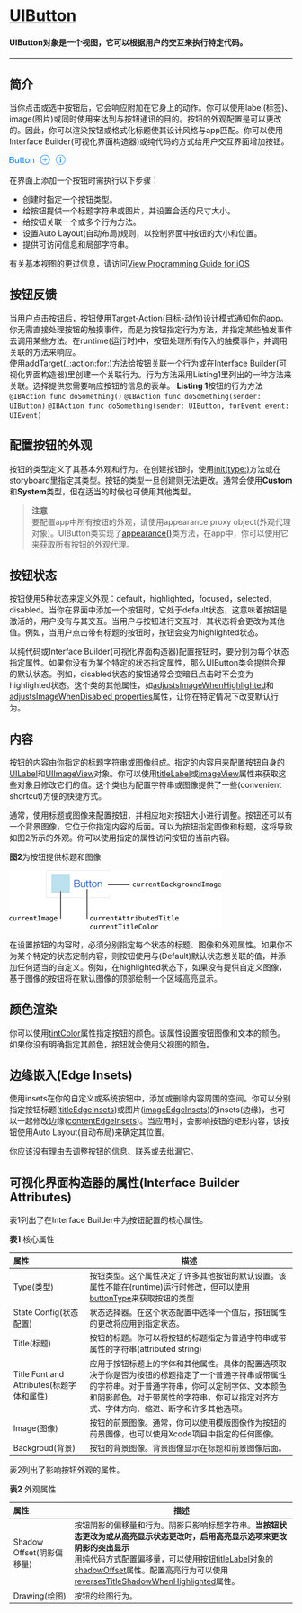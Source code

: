 # [UIButton](https://developer.apple.com/reference/uikit/uibutton)

#### UIButton对象是一个视图，它可以根据用户的交互来执行特定代码。

---

## 简介

当你点击或选中按钮后，它会响应附加在它身上的动作。你可以使用label(标签)、image(图片)或同时使用来达到与按钮通讯的目的。按钮的外观配置是可以更改的。因此，你可以渲染按钮或格式化标题使其设计风格与app匹配。你可以使用Interface Builder(可视化界面构造器)或纯代码的方式给用户交互界面增加按钮。

<img src=Images/uibutton.png width=100px>

在界面上添加一个按钮时需执行以下步骤：
* 创建时指定一个按钮类型。
* 给按钮提供一个标题字符串或图片，并设置合适的尺寸大小。
* 给按钮关联一个或多个行为方法。
* 设置Auto Layout(自动布局)规则，以控制界面中按钮的大小和位置。
* 提供可访问信息和局部字符串。

有关基本视图的更过信息，请访问[View Programming Guide for iOS](https://developer.apple.com/library/content/documentation/WindowsViews/Conceptual/ViewPG_iPhoneOS/Introduction/Introduction.html#//apple_ref/doc/uid/TP40009503)

## 按钮反馈

当用户点击按钮后，按钮使用[Target-Action](https://developer.apple.com/library/content/documentation/General/Conceptual/Devpedia-CocoaApp/TargetAction.html#//apple_ref/doc/uid/TP40009071-CH3)(目标-动作)设计模式通知你的app。你无需直接处理按钮的触摸事件，而是为按钮指定行为方法，并指定某些触发事件去调用某些方法。在runtime(运行时)中，按钮处理所有传入的触摸事件，并调用关联的方法来响应。  
使用[addTarget(_:action:for:)](https://developer.apple.com/reference/uikit/uicontrol/1618259-addtarget)方法给按钮关联一个行为或在Interface Builder(可视化界面构造器)里创建一个关联行为。行为方法采用Listing1里列出的一种方法来关联。选择提供您需要响应按钮的信息的表单。
**Listing 1**按钮的行为方法
`@IBAction func doSomething()`
`@IBAction func doSomething(sender: UIButton)`
`@IBAction func doSomething(sender: UIButton, forEvent event: UIEvent)`

## 配置按钮的外观

按钮的类型定义了其基本外观和行为。在创建按钮时，使用[init(type:)](https://developer.apple.com/reference/uikit/uibutton/1624028-init)方法或在storyboard里指定其类型。按钮的类型一旦创建则无法更改。通常会使用**Custom**和**System**类型，但在适当的时候也可使用其他类型。

>**注意**  
>要配置app中所有按钮的外观，请使用appearance proxy object(外观代理对象)。UIButton类实现了[appearance()](https://developer.apple.com/reference/uikit/uiappearance/1615010-appearance)类方法，在app中，你可以使用它来获取所有按钮的外观代理。

## 按钮状态

按钮使用5种状态来定义外观：default，highlighted，focused，selected，disabled。当你在界面中添加一个按钮时，它处于default状态，这意味着按钮是激活的，用户没有与其交互。当用户与按钮进行交互时，其状态将会更改为其他值。例如，当用户点击带有标题的按钮时，按钮会变为highlighted状态。

以纯代码或Interface Builder(可视化界面构造器)配置按钮时，要分别为每个状态指定属性。如果你没有为某个特定的状态指定属性，那么UIButton类会提供合理的默认状态。例如，disabled状态的按钮通常会变暗且点击时不会变为highlighted状态。这个类的其他属性，如[adjustsImageWhenHighlighted](https://developer.apple.com/reference/uikit/uibutton/1624031-adjustsimagewhenhighlighted)和[adjustsImageWhenDisabled properties](https://developer.apple.com/reference/uikit/uibutton/1624020-adjustsimagewhendisabled)属性，让你在特定情况下改变默认行为。

## 内容

按钮的内容由你指定的标题字符串或图像组成。指定的内容用来配置按钮自身的[UILabel](https://developer.apple.com/reference/uikit/uilabel)和[UIImageView](https://developer.apple.com/reference/uikit/uiimageview)对象。你可以使用[titleLabel](https://developer.apple.com/reference/uikit/uibutton/1623992-titlelabel)或[imageView](https://developer.apple.com/reference/uikit/uibutton/1624033-imageview)属性来获取这些对象且修改它们的值。这个类也为配置字符串或图像提供了一些(convenient shortcut)方便的快捷方式。

通常，使用标题或图像来配置按钮，并相应地对按钮大小进行调整。按钮还可以有一个背景图像，它位于你指定内容的后面。可以为按钮指定图像和标题，这将导致如图2所示的外观。你可以使用指定的属性访问按钮的当前内容。

**图2**为按钮提供标题和图像

<img src=Images/uibutton_figure2.png width=377px>

在设置按钮的内容时，必须分别指定每个状态的标题、图像和外观属性。如果你不为某个特定的状态定制内容，则按钮使用与(Default)默认状态想关联的值，并添加任何适当的自定义。例如，在highlighted状态下，如果没有提供自定义图像，基于图像的按钮将在默认图像的顶部绘制一个区域高亮显示。

## 颜色渲染

你可以使用[tintColor](https://developer.apple.com/reference/uikit/uibutton/1624025-tintcolor)属性指定按钮的颜色。该属性设置按钮图像和文本的颜色。如果你没有明确指定其颜色，按钮就会使用父视图的颜色。

## 边缘嵌入(Edge Insets)

使用insets在你的自定义或系统按钮中，添加或删除内容周围的空间。你可以分别指定按钮标题([titleEdgeInsets](https://developer.apple.com/reference/uikit/uibutton/1624010-titleedgeinsets))或图片([imageEdgeInsets](https://developer.apple.com/reference/uikit/uibutton/1624034-imageedgeinsets))的insets(边缘)，也可以一起修改边缘([contentEdgeInsets](https://developer.apple.com/reference/uikit/uibutton/1624036-contentedgeinsets))。当应用时，会影响按钮的矩形内容，该按钮使用Auto Layout(自动布局)来确定其位置。

你应该没有理由去调整按钮的信息、联系或去纰漏它。

## 可视化界面构造器的属性(Interface Builder Attributes)

表1列出了在Interface Builder中为按钮配置的核心属性。

**表1** 核心属性

|属性|描述|
|:---|---|
|Type(类型)|按钮类型。这个属性决定了许多其他按钮的默认设置。该属性不能在(runtime)运行时修改，但可以使用[buttonType](https://developer.apple.com/reference/uikit/uibutton/1624011-buttontype)来获取按钮的类型|
|State Config(状态配置)|状态选择器。在这个状态配置中选择一个值后，按钮属性的更改将应用到指定状态。|
|Title(标题)|按钮的标题。你可以将按钮的标题指定为普通字符串或带属性的字符串(attributed string)|
|Title Font and Attributes(标题字体和属性)|应用于按钮标题上的字体和其他属性。具体的配置选项取决于你是否为按钮的标题指定了一个普通字符串或带属性的字符串。对于普通字符串，你可以定制字体、文本颜色和阴影颜色。对于带属性的字符串，你可以指定对齐方式、字体方向、缩进、断字和许多其他选项。|
|Image(图像)|按钮的前景图像。通常，你可以使用模版图像作为按钮的前景图像，也可以使用Xcode项目中指定的任何图像。|
|Backgroud(背景)|按钮的背景图像。背景图像显示在标题和前景图像后面。|

表2列出了影响按钮外观的属性。

**表2** 外观属性

|属性|描述|
|:---|---|
|Shadow Offset(阴影偏移量)|按钮阴影的偏移量和行为。阴影只影响标题字符串。**当按钮状态更改为或从高亮显示状态更改时，启用高亮显示选项来更改阴影的突出显示**<br>用纯代码方式配置偏移量，可以使用按钮[titleLabel](https://developer.apple.com/reference/uikit/uibutton/1623992-titlelabel)对象的[shadowOffset](https://developer.apple.com/reference/uikit/uilabel/1620528-shadowoffset)属性。配置高亮行为可以使用[reversesTitleShadowWhenHighlighted](https://developer.apple.com/reference/uikit/uibutton/1624004-reversestitleshadowwhenhighlight)属性。|
|Drawing(绘图)|按钮的绘图行为。|

